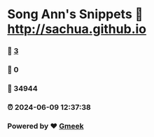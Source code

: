 # Song Ann's Snippets :link: http://sachua.github.io 
### :page_facing_up: [3](http://sachua.github.io/tag.html) 
### :speech_balloon: 0 
### :hibiscus: 34944 
### :alarm_clock: 2024-06-09 12:37:38 
### Powered by :heart: [Gmeek](https://github.com/Meekdai/Gmeek)
